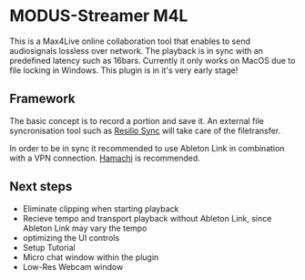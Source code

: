 # MODUS-Streamer M4L
This is a Max4Live online collaboration tool that enables to send audiosignals lossless over network. The playback is in sync with an predefined latency such as 16bars. 
Currently it only works on MacOS due to file locking in Windows. This plugin is in it's very early stage!

## Framework
The basic concept is to record a portion and save it. An external file syncronisation tool such as [Resilio Sync](https://www.resilio.com/individuals/) will take care of the filetransfer.

In order to be in sync it recommended to use Ableton Link in combination with a VPN connection. [Hamachi](https://www.vpn.net/) is recommended.

## Next steps
- Eliminate clipping when starting playback
- Recieve tempo and transport playback without Ableton Link, since Ableton Link may vary the tempo
- optimizing the UI controls
- Setup Tutorial
- Micro chat window within the plugin
- Low-Res Webcam window
